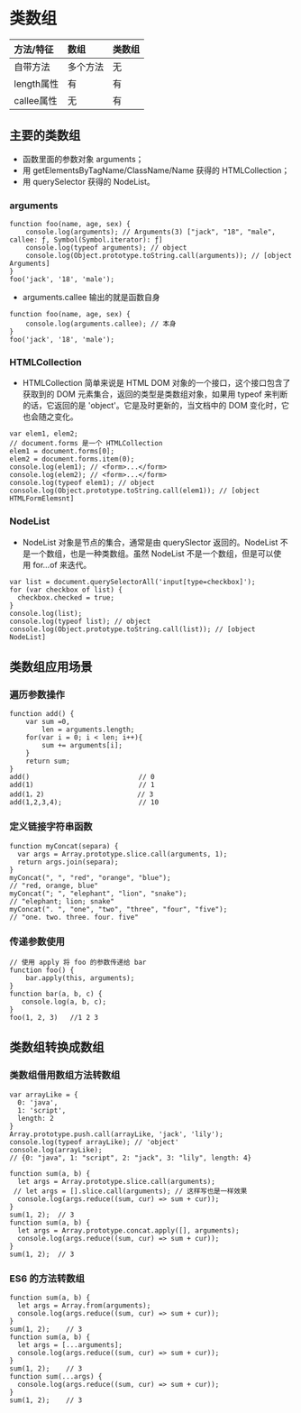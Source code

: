 # 类数组

| 方法/特征   | 数组     | 类数组    |
| :-------- |:-------- |:-------- |
| 自带方法    | 多个方法  | 无       |
| length属性 | 有       | 有       |
| callee属性 | 无       | 有       |

## 主要的类数组
- 函数里面的参数对象 arguments；
- 用 getElementsByTagName/ClassName/Name 获得的 HTMLCollection；
- 用 querySelector 获得的 NodeList。

### arguments
```
function foo(name, age, sex) {
    console.log(arguments); // Arguments(3) ["jack", "18", "male", callee: ƒ, Symbol(Symbol.iterator): ƒ]
    console.log(typeof arguments); // object
    console.log(Object.prototype.toString.call(arguments)); // [object Arguments]
}
foo('jack', '18', 'male');
```
- arguments.callee 输出的就是函数自身
```
function foo(name, age, sex) {
    console.log(arguments.callee); // 本身
}
foo('jack', '18', 'male');
```

### HTMLCollection
- HTMLCollection 简单来说是 HTML DOM 对象的一个接口，这个接口包含了获取到的 DOM 元素集合，返回的类型是类数组对象，如果用 typeof 来判断的话，它返回的是 'object'。它是及时更新的，当文档中的 DOM 变化时，它也会随之变化。
```
var elem1, elem2;
// document.forms 是一个 HTMLCollection
elem1 = document.forms[0];
elem2 = document.forms.item(0);
console.log(elem1); // <form>...</form>
console.log(elem2); // <form>...</form>
console.log(typeof elem1); // object
console.log(Object.prototype.toString.call(elem1)); // [object HTMLFormElemsnt]
```

### NodeList
- NodeList 对象是节点的集合，通常是由 querySlector 返回的。NodeList 不是一个数组，也是一种类数组。虽然 NodeList 不是一个数组，但是可以使用 for...of 来迭代。
```
var list = document.querySelectorAll('input[type=checkbox]');
for (var checkbox of list) {
  checkbox.checked = true;
}
console.log(list);
console.log(typeof list); // object
console.log(Object.prototype.toString.call(list)); // [object NodeList]
```

## 类数组应用场景
### 遍历参数操作
```
function add() {
    var sum =0,
        len = arguments.length;
    for(var i = 0; i < len; i++){
        sum += arguments[i];
    }
    return sum;
}
add()                           // 0
add(1)                          // 1
add(1，2)                       // 3
add(1,2,3,4);                   // 10
```
### 定义链接字符串函数
```
function myConcat(separa) {
  var args = Array.prototype.slice.call(arguments, 1);
  return args.join(separa);
}
myConcat(", ", "red", "orange", "blue");
// "red, orange, blue"
myConcat("; ", "elephant", "lion", "snake");
// "elephant; lion; snake"
myConcat(". ", "one", "two", "three", "four", "five");
// "one. two. three. four. five"
```
### 传递参数使用
```
// 使用 apply 将 foo 的参数传递给 bar
function foo() {
    bar.apply(this, arguments);
}
function bar(a, b, c) {
   console.log(a, b, c);
}
foo(1, 2, 3)   //1 2 3
```

## 类数组转换成数组

### 类数组借用数组方法转数组
```
var arrayLike = { 
  0: 'java',
  1: 'script',
  length: 2
} 
Array.prototype.push.call(arrayLike, 'jack', 'lily'); 
console.log(typeof arrayLike); // 'object'
console.log(arrayLike);
// {0: "java", 1: "script", 2: "jack", 3: "lily", length: 4}
```
```
function sum(a, b) {
  let args = Array.prototype.slice.call(arguments);
 // let args = [].slice.call(arguments); // 这样写也是一样效果
  console.log(args.reduce((sum, cur) => sum + cur));
}
sum(1, 2);  // 3
function sum(a, b) {
  let args = Array.prototype.concat.apply([], arguments);
  console.log(args.reduce((sum, cur) => sum + cur));
}
sum(1, 2);  // 3
```

### ES6 的方法转数组
```
function sum(a, b) {
  let args = Array.from(arguments);
  console.log(args.reduce((sum, cur) => sum + cur));
}
sum(1, 2);    // 3
function sum(a, b) {
  let args = [...arguments];
  console.log(args.reduce((sum, cur) => sum + cur));
}
sum(1, 2);    // 3
function sum(...args) {
  console.log(args.reduce((sum, cur) => sum + cur));
}
sum(1, 2);    // 3
```

